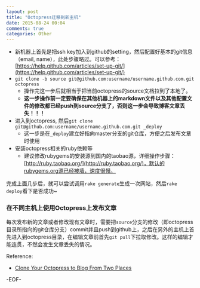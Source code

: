 ```yaml
---
layout: post
title: "Octopress迁移到新主机"
date: 2015-08-24 00:04
comments: true
categories: Other
---
```


- 新机器上首先是把ssh key加入到github的setting，然后配置好基本的git信息（email, name），此处步骤略过。可以参考：[https://help.github.com/articles/set-up-git/](https://help.github.com/articles/set-up-git/)
- `git clone -b source git@github.com:username/username.github.com.git octopress`
    - 操作完这一步后就相当于把当前octopress的source文档拉到了本地了。
    - **这一步操作前一定要确保在其他机器上的markdown文件以及其他配置文件的修改都已经push到source分支了，否则这一步会导致博客文章丢失！！！**
- 进入到octopress, 然后`git clone git@github.com:username/username.github.com.git _deploy`
	- 这一步是在`_deploy`建立好指向master分支的git仓库，方便之后发布文章时使用
- 安装octopress相关的ruby依赖等
	- 建议修改rubygems的安装源到国内的taobao源，详细操作步骤：[http://ruby.taobao.org/](http://ruby.taobao.org/)，默认的rubygems.org源已经被墙，速度很慢。

完成上面几步后，就可以尝试调用`rake generate`生成一次网站，然后`rake deploy`看下是否成功~

### 在不同主机上使用Octopress上发布文章

每次发布新的文章或者修改现有文章时，需要把`source`分支的修改（即octopress目录所指向的git仓库分支）commit并且push到github上，之后在另外的主机上首先进入到octopress目录，在编辑文章前首先`git pull`下拉取修改。这样的编辑才能连贯，不然会发生文章丢失的情况。

Reference:

- [Clone Your Octopress to Blog From Two Places](http://blog.zerosharp.com/clone-your-octopress-to-blog-from-two-places/)

-EOF-
